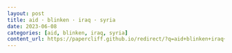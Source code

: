 ```yaml
---
layout: post
title: aid · blinken · iraq · syria
date: 2023-06-08
categories: [aid, blinken, iraq, syria]
content_url: https://papercliff.github.io/redirect/?q=aid+blinken+iraq+syria&tbs=cdr:1,cd_min:6/7/2023,cd_max:6/9/2023
---
```

